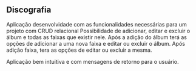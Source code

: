 ## Discografia
Aplicação desenvolvidade com as funcionalidades necessárias para um projeto com CRUD relacional
Possibilidade de adicionar, editar e excluir o álbum e todas as faixas que existir nele.
Após a adição do álbum terá as opções de adicionar a uma nova faixa e editar ou excluir o álbum.
Após adição faixa, tera as opções de editar ou excluir a mesma.

Aplicação bem intuitiva e com mensagens de retorno para o usuário.

